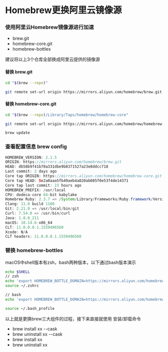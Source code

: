 # Homebrew更换阿里云镜像源

### 使用阿里云Homebrew镜像源进行加速

- brew.git
- homebrew-core.git
- homebrew-bottles

建议将以上3个仓库全部换成阿里云提供的镜像源

#### 替换 brew.git

```bash
cd "$(brew --repo)"

git remote set-url origin https://mirrors.aliyun.com/homebrew/brew.git
```

#### 替换 homebrew-core.git

```bash
cd "$(brew --repo)/Library/Taps/homebrew/homebrew-core"

git remote set-url origin https://mirrors.aliyun.com/homebrew/homebrew-core.git

brew update
```

### 查看配置信息 brew config

```java
HOMEBREW_VERSION: 2.1.5
ORIGIN: https://mirrors.aliyun.com/homebrew/brew.git
HEAD: db58b9f41b70a331dbe9b8371527a23e8ddcc718
Last commit: 2 days ago
Core tap ORIGIN: https://mirrors.aliyun.com/homebrew/homebrew-core.git
Core tap HEAD: 5e2a0aaa5fb49aeb4a820ab085f0e53f4de14371
Core tap last commit: 23 hours ago
HOMEBREW_PREFIX: /usr/local
CPU: dodeca-core 64-bit kabylake
Homebrew Ruby: 2.3.7 => /System/Library/Frameworks/Ruby.framework/Versions/2.3/usr/bin/ruby
Clang: 11.0 build 1100
Git: 2.21.0 => /usr/local/bin/git
Curl: 7.54.0 => /usr/bin/curl
Java: 1.8.0_211
macOS: 10.14.6-x86_64
CLT: 11.0.0.0.1.1559496560
Xcode: N/A
CLT headers: 11.0.0.0.1.1559496560
```

### 替换 homebrew-bottles

macOS中shell版本有zsh，bash两种版本，以下通过bash版本演示

```zsh
echo $SHELL
// zsh
echo 'export HOMEBREW_BOTTLE_DOMAIN=https://mirrors.aliyun.com/homebrew/homebrew-bottles' >> ~/.zshrc
source ~/.zshrc
```

```bash
// bash
echo 'export HOMEBREW_BOTTLE_DOMAIN=https://mirrors.aliyun.com/homebrew/homebrew-bottles' >> ~/.bash_profile

source ~/.bash_profile
```

以上就是更换brew三大组件的过程，接下来直接就使用 安装/卸载命令

- brew install  xx  --cask
- brew uninstall  xx  --cask
- brew install  xx
- brew uninstall  xx
